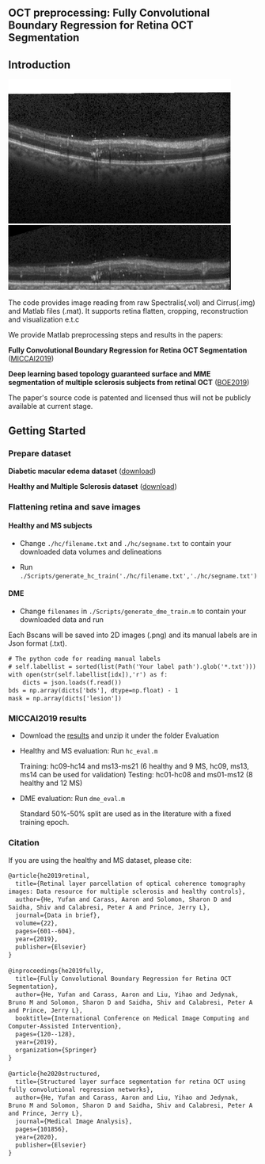 ## OCT preprocessing:  Fully Convolutional Boundary Regression for Retina OCT Segmentation
## Introduction
<img src='imgs/original.png' width="450px"/>
<img src='imgs/flatten.png' width="450px"/>

The code provides image reading from raw Spectralis(.vol) and Cirrus(.img) and Matlab files (.mat). It supports 
retina flatten, cropping, reconstruction and visualization e.t.c

We provide Matlab preprocessing steps and results in the papers:

**Fully Convolutional Boundary Regression for Retina OCT Segmentation** ([MICCAI2019](https://link.springer.com/chapter/10.1007/978-3-030-32239-7_14))

**Deep learning based topology guaranteed surface and MME segmentation of multiple sclerosis subjects from retinal OCT** ([BOE2019](https://www.osapublishing.org/boe/abstract.cfm?uri=boe-10-10-5042))

The paper's source code is patented and licensed thus will not be publicly available at current stage.


## Getting Started
### Prepare dataset

**Diabetic macular edema dataset** ([download](http://people.duke.edu/~sf59/Chiu_BOE_2014_dataset.htm))

**Healthy and Multiple Sclerosis dataset** ([download](http://iacl.ece.jhu.edu/index.php/Resources))

### Flattening retina and save images
#### Healthy and MS subjects
- Change  ```./hc/filename.txt```  and ```./hc/segname.txt``` to contain your downloaded data volumes and delineations

- Run ```./Scripts/generate_hc_train('./hc/filename.txt','./hc/segname.txt')```

#### DME

- Change  ```filenames``` in ```./Scripts/generate_dme_train.m``` to contain your downloaded data and run

Each Bscans will be saved into 2D images (.png) and its manual labels are in Json format (.txt).
```
# The python code for reading manual labels
# self.labellist = sorted(list(Path('Your label path').glob('*.txt')))
with open(str(self.labellist[idx]),'r') as f:
    dicts = json.loads(f.read())
bds = np.array(dicts['bds'], dtype=np.float) - 1 
mask = np.array(dicts['lesion'])
```
### MICCAI2019 results
- Download the [results](https://drive.google.com/open?id=10zEf5JJL4-ItropgQ1S9VBX4NFbMyvYa) and unzip it under the folder Evaluation 
- Healthy and MS evaluation: Run ```hc_eval.m```

  Training: hc09-hc14 and ms13-ms21 (6 healthy and 9 MS, hc09, ms13, ms14 can be used for validation) 
  Testing: hc01-hc08 and ms01-ms12 (8 healthy and 12 MS)
 - DME evaluation: Run ```dme_eval.m```
   
   Standard 50%-50% split are used as in the literature with a fixed training epoch.

### Citation
If you are using the healthy and MS dataset, please cite:
```
@article{he2019retinal,
  title={Retinal layer parcellation of optical coherence tomography images: Data resource for multiple sclerosis and healthy controls},
  author={He, Yufan and Carass, Aaron and Solomon, Sharon D and Saidha, Shiv and Calabresi, Peter A and Prince, Jerry L},
  journal={Data in brief},
  volume={22},
  pages={601--604},
  year={2019},
  publisher={Elsevier}
}

@inproceedings{he2019fully,
  title={Fully Convolutional Boundary Regression for Retina OCT Segmentation},
  author={He, Yufan and Carass, Aaron and Liu, Yihao and Jedynak, Bruno M and Solomon, Sharon D and Saidha, Shiv and Calabresi, Peter A and Prince, Jerry L},
  booktitle={International Conference on Medical Image Computing and Computer-Assisted Intervention},
  pages={120--128},
  year={2019},
  organization={Springer}
}

@article{he2020structured,
  title={Structured layer surface segmentation for retina OCT using fully convolutional regression networks},
  author={He, Yufan and Carass, Aaron and Liu, Yihao and Jedynak, Bruno M and Solomon, Sharon D and Saidha, Shiv and Calabresi, Peter A and Prince, Jerry L},
  journal={Medical Image Analysis},
  pages={101856},
  year={2020},
  publisher={Elsevier}
}
```
